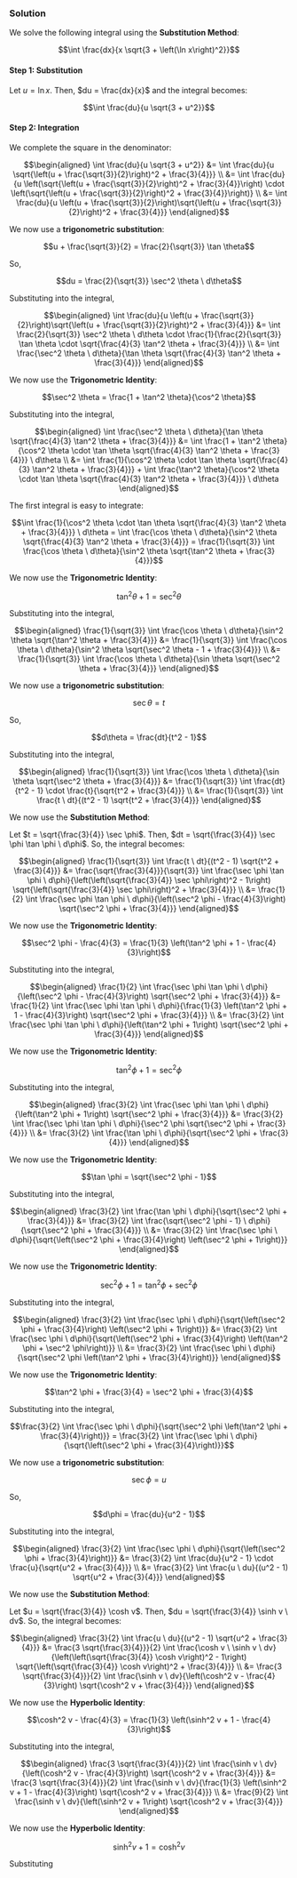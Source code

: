 

### Solution
We solve the following integral using the **Substitution Method**:

$$\int \frac{dx}{x \sqrt{3 + \left(\ln x\right)^2}}$$

#### Step 1: Substitution 
Let $u = \ln x$. Then, $du = \frac{dx}{x}$ and the integral becomes:

$$\int \frac{du}{u \sqrt{3 + u^2}}$$

#### Step 2: Integration 
We complete the square in the denominator:

$$\begin{aligned} 
\int \frac{du}{u \sqrt{3 + u^2}} &= \int \frac{du}{u \sqrt{\left(u + \frac{\sqrt{3}}{2}\right)^2 + \frac{3}{4}}} \\ 
&= \int \frac{du}{u \left(\sqrt{\left(u + \frac{\sqrt{3}}{2}\right)^2 + \frac{3}{4}}\right) \cdot \left(\sqrt{\left(u + \frac{\sqrt{3}}{2}\right)^2 + \frac{3}{4}}\right)} \\ 
&= \int \frac{du}{u \left(u + \frac{\sqrt{3}}{2}\right)\sqrt{\left(u + \frac{\sqrt{3}}{2}\right)^2 + \frac{3}{4}}} 
\end{aligned}$$

We now use a **trigonometric substitution**: 

$$u + \frac{\sqrt{3}}{2} = \frac{2}{\sqrt{3}} \tan \theta$$

So, 

$$du = \frac{2}{\sqrt{3}} \sec^2 \theta \ d\theta$$

Substituting into the integral, 

$$\begin{aligned} 
\int \frac{du}{u \left(u + \frac{\sqrt{3}}{2}\right)\sqrt{\left(u + \frac{\sqrt{3}}{2}\right)^2 + \frac{3}{4}}} &= \int \frac{2}{\sqrt{3}} \sec^2 \theta \ d\theta \cdot \frac{1}{\frac{2}{\sqrt{3}} \tan \theta \cdot \sqrt{\frac{4}{3} \tan^2 \theta + \frac{3}{4}}} \\ 
&= \int \frac{\sec^2 \theta \ d\theta}{\tan \theta \sqrt{\frac{4}{3} \tan^2 \theta + \frac{3}{4}}} 
\end{aligned}$$

We now use the **Trigonometric Identity**: 

$$\sec^2 \theta = \frac{1 + \tan^2 \theta}{\cos^2 \theta}$$

Substituting into the integral, 

$$\begin{aligned} 
\int \frac{\sec^2 \theta \ d\theta}{\tan \theta \sqrt{\frac{4}{3} \tan^2 \theta + \frac{3}{4}}} &= \int \frac{1 + \tan^2 \theta}{\cos^2 \theta \cdot \tan \theta \sqrt{\frac{4}{3} \tan^2 \theta + \frac{3}{4}}} \ d\theta \\ 
&= \int \frac{1}{\cos^2 \theta \cdot \tan \theta \sqrt{\frac{4}{3} \tan^2 \theta + \frac{3}{4}}} + \int \frac{\tan^2 \theta}{\cos^2 \theta \cdot \tan \theta \sqrt{\frac{4}{3} \tan^2 \theta + \frac{3}{4}}} \ d\theta 
\end{aligned}$$

The first integral is easy to integrate: 

$$\int \frac{1}{\cos^2 \theta \cdot \tan \theta \sqrt{\frac{4}{3} \tan^2 \theta + \frac{3}{4}}} \ d\theta = \int \frac{\cos \theta \ d\theta}{\sin^2 \theta \sqrt{\frac{4}{3} \tan^2 \theta + \frac{3}{4}}} = \frac{1}{\sqrt{3}} \int \frac{\cos \theta \ d\theta}{\sin^2 \theta \sqrt{\tan^2 \theta + \frac{3}{4}}}$$

We now use the **Trigonometric Identity**: 

$$\tan^2 \theta + 1 = \sec^2 \theta$$

Substituting into the integral, 

$$\begin{aligned}
\frac{1}{\sqrt{3}} \int \frac{\cos \theta \ d\theta}{\sin^2 \theta \sqrt{\tan^2 \theta + \frac{3}{4}}} &= \frac{1}{\sqrt{3}} \int \frac{\cos \theta \ d\theta}{\sin^2 \theta \sqrt{\sec^2 \theta - 1  + \frac{3}{4}}} \\ 
&= \frac{1}{\sqrt{3}} \int \frac{\cos \theta \ d\theta}{\sin \theta \sqrt{\sec^2 \theta + \frac{3}{4}}}
\end{aligned}$$

We now use a **trigonometric substitution**: 

$$\sec \theta = t$$

So, 

$$d\theta = \frac{dt}{t^2 - 1}$$

Substituting into the integral, 

$$\begin{aligned} 
\frac{1}{\sqrt{3}} \int \frac{\cos \theta \ d\theta}{\sin \theta \sqrt{\sec^2 \theta + \frac{3}{4}}} &= \frac{1}{\sqrt{3}} \int \frac{dt}{t^2 - 1} \cdot \frac{t}{\sqrt{t^2 + \frac{3}{4}}} \\ 
&= \frac{1}{\sqrt{3}} \int \frac{t \ dt}{(t^2 - 1) \sqrt{t^2 + \frac{3}{4}}}
\end{aligned}$$

We now use the **Substitution Method**: 

Let $t = \sqrt{\frac{3}{4}} \sec \phi$. Then, $dt = \sqrt{\frac{3}{4}} \sec \phi \tan \phi \ d\phi$. So, the integral becomes: 

$$\begin{aligned} 
\frac{1}{\sqrt{3}} \int \frac{t \ dt}{(t^2 - 1) \sqrt{t^2 + \frac{3}{4}}} &= \frac{\sqrt{\frac{3}{4}}}{\sqrt{3}} \int \frac{\sec \phi \tan \phi \ d\phi}{\left(\left(\sqrt{\frac{3}{4}} \sec \phi\right)^2 - 1\right) \sqrt{\left(\sqrt{\frac{3}{4}} \sec \phi\right)^2 + \frac{3}{4}}} \\ 
&= \frac{1}{2} \int \frac{\sec \phi \tan \phi \ d\phi}{\left(\sec^2 \phi - \frac{4}{3}\right) \sqrt{\sec^2 \phi + \frac{3}{4}}}
\end{aligned}$$

We now use the **Trigonometric Identity**: 

$$\sec^2 \phi - \frac{4}{3} = \frac{1}{3} \left(\tan^2 \phi + 1 - \frac{4}{3}\right)$$

Substituting into the integral, 

$$\begin{aligned} 
\frac{1}{2} \int \frac{\sec \phi \tan \phi \ d\phi}{\left(\sec^2 \phi - \frac{4}{3}\right) \sqrt{\sec^2 \phi + \frac{3}{4}}} &= \frac{1}{2} \int \frac{\sec \phi \tan \phi \ d\phi}{\frac{1}{3} \left(\tan^2 \phi + 1 - \frac{4}{3}\right) \sqrt{\sec^2 \phi + \frac{3}{4}}} \\ 
&= \frac{3}{2} \int \frac{\sec \phi \tan \phi \ d\phi}{\left(\tan^2 \phi + 1\right) \sqrt{\sec^2 \phi + \frac{3}{4}}}
\end{aligned}$$

We now use the **Trigonometric Identity**: 

$$\tan^2 \phi + 1 = \sec^2 \phi$$

Substituting into the integral, 

$$\begin{aligned} 
\frac{3}{2} \int \frac{\sec \phi \tan \phi \ d\phi}{\left(\tan^2 \phi + 1\right) \sqrt{\sec^2 \phi + \frac{3}{4}}} &= \frac{3}{2} \int \frac{\sec \phi \tan \phi \ d\phi}{\sec^2 \phi \sqrt{\sec^2 \phi + \frac{3}{4}}} \\ 
&= \frac{3}{2} \int \frac{\tan \phi \ d\phi}{\sqrt{\sec^2 \phi + \frac{3}{4}}}
\end{aligned}$$

We now use the **Trigonometric Identity**: 

$$\tan \phi = \sqrt{\sec^2 \phi - 1}$$

Substituting into the integral, 

$$\begin{aligned} 
\frac{3}{2} \int \frac{\tan \phi \ d\phi}{\sqrt{\sec^2 \phi + \frac{3}{4}}} &= \frac{3}{2} \int \frac{\sqrt{\sec^2 \phi - 1} \ d\phi}{\sqrt{\sec^2 \phi + \frac{3}{4}}} \\ 
&= \frac{3}{2} \int \frac{\sec \phi \ d\phi}{\sqrt{\left(\sec^2 \phi + \frac{3}{4}\right) \left(\sec^2 \phi + 1\right)}}
\end{aligned}$$

We now use the **Trigonometric Identity**: 

$$\sec^2 \phi + 1 = \tan^2 \phi + \sec^2 \phi$$

Substituting into the integral, 

$$\begin{aligned} 
\frac{3}{2} \int \frac{\sec \phi \ d\phi}{\sqrt{\left(\sec^2 \phi + \frac{3}{4}\right) \left(\sec^2 \phi + 1\right)}} &= \frac{3}{2} \int \frac{\sec \phi \ d\phi}{\sqrt{\left(\sec^2 \phi + \frac{3}{4}\right) \left(\tan^2 \phi + \sec^2 \phi\right)}} \\ 
&= \frac{3}{2} \int \frac{\sec \phi \ d\phi}{\sqrt{\sec^2 \phi \left(\tan^2 \phi + \frac{3}{4}\right)}}
\end{aligned}$$

We now use the **Trigonometric Identity**: 

$$\tan^2 \phi + \frac{3}{4} = \sec^2 \phi + \frac{3}{4}$$

Substituting into the integral, 

$$\frac{3}{2} \int \frac{\sec \phi \ d\phi}{\sqrt{\sec^2 \phi \left(\tan^2 \phi + \frac{3}{4}\right)}} = \frac{3}{2} \int \frac{\sec \phi \ d\phi}{\sqrt{\left(\sec^2 \phi + \frac{3}{4}\right)}}$$

We now use a **trigonometric substitution**: 

$$\sec \phi = u$$

So, 

$$d\phi = \frac{du}{u^2 - 1}$$

Substituting into the integral, 

$$\begin{aligned} 
\frac{3}{2} \int \frac{\sec \phi \ d\phi}{\sqrt{\left(\sec^2 \phi + \frac{3}{4}\right)}} &= \frac{3}{2} \int \frac{du}{u^2 - 1} \cdot \frac{u}{\sqrt{u^2 + \frac{3}{4}}} \\ 
&= \frac{3}{2} \int \frac{u \ du}{(u^2 - 1) \sqrt{u^2 + \frac{3}{4}}}
\end{aligned}$$

We now use the **Substitution Method**: 

Let $u = \sqrt{\frac{3}{4}} \cosh v$. Then, $du = \sqrt{\frac{3}{4}} \sinh v \ dv$. So, the integral becomes: 

$$\begin{aligned} 
\frac{3}{2} \int \frac{u \ du}{(u^2 - 1) \sqrt{u^2 + \frac{3}{4}}} &= \frac{3 \sqrt{\frac{3}{4}}}{2} \int \frac{\cosh v \ \sinh v \ dv}{\left(\left(\sqrt{\frac{3}{4}} \cosh v\right)^2 - 1\right) \sqrt{\left(\sqrt{\frac{3}{4}} \cosh v\right)^2 + \frac{3}{4}}} \\ 
&= \frac{3 \sqrt{\frac{3}{4}}}{2} \int \frac{\sinh v \ dv}{\left(\cosh^2 v - \frac{4}{3}\right) \sqrt{\cosh^2 v + \frac{3}{4}}}
\end{aligned}$$

We now use the **Hyperbolic Identity**: 

$$\cosh^2 v - \frac{4}{3} = \frac{1}{3} \left(\sinh^2 v + 1 - \frac{4}{3}\right)$$

Substituting into the integral, 

$$\begin{aligned} 
\frac{3 \sqrt{\frac{3}{4}}}{2} \int \frac{\sinh v \ dv}{\left(\cosh^2 v - \frac{4}{3}\right) \sqrt{\cosh^2 v + \frac{3}{4}}} &= \frac{3 \sqrt{\frac{3}{4}}}{2} \int \frac{\sinh v \ dv}{\frac{1}{3} \left(\sinh^2 v + 1 - \frac{4}{3}\right) \sqrt{\cosh^2 v + \frac{3}{4}}} \\ 
&= \frac{9}{2} \int \frac{\sinh v \ dv}{\left(\sinh^2 v + 1\right) \sqrt{\cosh^2 v + \frac{3}{4}}}
\end{aligned}$$

We now use the **Hyperbolic Identity**: 

$$\sinh^2 v + 1 = \cosh^2 v$$

Substituting